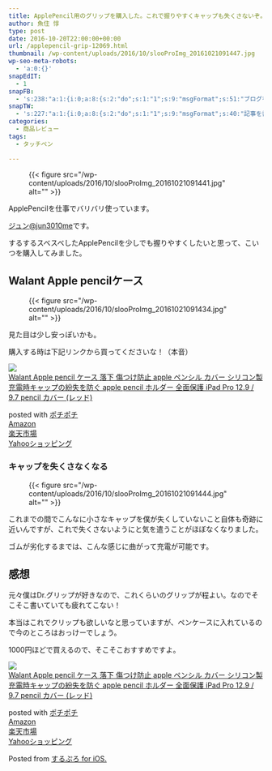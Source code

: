 ```yaml
---
title: ApplePencil用のグリップを購入した。これで握りやすくキャップも失くさないぞ。
author: 魚住 惇
type: post
date: 2016-10-20T22:00:00+00:00
url: /applepencil-grip-12069.html
thumbnail: /wp-content/uploads/2016/10/slooProImg_20161021091447.jpg
wp-seo-meta-robots:
  - 'a:0:{}'
snapEdIT:
  - 1
snapFB:
  - 's:238:"a:1:{i:0;a:8:{s:2:"do";s:1:"1";s:9:"msgFormat";s:51:"ブログを更新しました！%TITLE% %SITENAME%";s:8:"postType";s:1:"A";s:9:"isAutoImg";s:1:"A";s:8:"imgToUse";s:0:"";s:9:"isAutoURL";s:1:"A";s:8:"urlToUse";s:0:"";s:4:"doFB";i:0;}}";'
snapTW:
  - 's:227:"a:1:{i:0;a:8:{s:2:"do";s:1:"1";s:9:"msgFormat";s:40:"記事を書きました: %TITLE%  %URL%";s:8:"attchImg";s:1:"1";s:9:"isAutoImg";s:1:"A";s:8:"imgToUse";s:0:"";s:9:"isAutoURL";s:1:"A";s:8:"urlToUse";s:0:"";s:4:"doTW";i:0;}}";'
categories:
  - 商品レビュー
tags:
  - タッチペン

---
```


<figure class="wp-block-image">{{< figure src="/wp-content/uploads/2016/10/slooProImg_20161021091441.jpg" alt="" >}}</figure> 

  
ApplePencilを仕事でバリバリ使っています。

<!--more-->

[ジュン@jun3010me][1]です。

するするスベスベしたApplePencilを少しでも握りやすくしたいと思って、こいつを購入してみました。

## Walant Apple pencilケース
<figure class="wp-block-image">

{{< figure src="/wp-content/uploads/2016/10/slooProImg_20161021091434.jpg" alt="" >}} </figure> 

見た目は少し安っぽいかも。

購入する時は下記リンクから買ってくださいな！（本音）

<div class="cstmreba">
  <div class="kaerebalink-box">
    <div class="kaerebalink-image">
      <a href="https://www.amazon.co.jp/Walant-Apple-pencil-%E5%82%B7%E3%81%A4%E3%81%91%E9%98%B2%E6%AD%A2-%E5%85%85%E9%9B%BB%E6%99%82%E3%82%AD%E3%83%A3%E3%83%83%E3%83%97%E3%81%AE%E7%B4%9B%E5%A4%B1%E3%82%92%E9%98%B2%E3%81%90/dp/B01KNQO0O2?psc=1&#038;SubscriptionId=AKIAIGGQ4QGQY6L2RH4A&#038;tag=jun3010me-22&#038;linkCode=xm2&#038;camp=2025&#038;creative=165953&#038;creativeASIN=B01KNQO0O2" target="_blank"  rel="noopener noreferrer"><img decoding="async" src="https://images-fe.ssl-images-amazon.com/images/I/31MNHobvdwL._SL160_.jpg" style="border: none;" /></a>
    </div>
    <div class="kaerebalink-info">
      <div class="kaerebalink-name">
        <a href="https://www.amazon.co.jp/Walant-Apple-pencil-%E5%82%B7%E3%81%A4%E3%81%91%E9%98%B2%E6%AD%A2-%E5%85%85%E9%9B%BB%E6%99%82%E3%82%AD%E3%83%A3%E3%83%83%E3%83%97%E3%81%AE%E7%B4%9B%E5%A4%B1%E3%82%92%E9%98%B2%E3%81%90/dp/B01KNQO0O2?psc=1&#038;SubscriptionId=AKIAIGGQ4QGQY6L2RH4A&#038;tag=jun3010me-22&#038;linkCode=xm2&#038;camp=2025&#038;creative=165953&#038;creativeASIN=B01KNQO0O2" target="_blank"  rel="noopener noreferrer">Walant Apple pencil ケース 落下 傷つけ防止 apple ペンシル カバー シリコン製 充電時キャップの紛失を防ぐ apple pencil ホルダー 全面保護 iPad Pro 12.9 / 9.7 pencil カバー (レッド)</a></p> 
        <div class="kaerebalink-powered-date">
          posted with <a href="http://192.168.11.200:8000/" rel="nofollow noopener noreferrer" target="_blank">ポチポチ</a>
        </div>
      </div>
      <div class="kaerebalink-link1">
        <div class="shoplinkamazon">
          <a href="https://www.amazon.co.jp/gp/search?keywords=Walant Apple pencil&#038;tag=jun3010me-22" target="_blank"  rel="noopener noreferrer">Amazon</a>
        </div>
        <div class="shoplinkrakuten">
          <a href="https://hb.afl.rakuten.co.jp/hgc/10ef1d94.c90f9829.10ef1d95.53606a39/?pc=https%3A%2F%2Fsearch.rakuten.co.jp%2Fsearch%2Fmall%2FWalant Apple pencil%2F-%2Ff.1-p.1-s.1-sf.0-st.A-v.2%3Fx%3D0%26scid%3Daf_ich_link_urltxt%26m%3Dhttp%3A%2F%2Fm.rakuten.co.jp%2F" target="_blank"  rel="noopener noreferrer">楽天市場</a>
        </div>
        <div class="shoplinkyahoo">
          <a href="https://ck.jp.ap.valuecommerce.com/servlet/referral?sid=3040825&#038;pid=884909937&#038;vc_url=http%3A%2F%2Fsearch.shopping.yahoo.co.jp%2Fsearch%3Fp%3DWalant Apple pencil;vcptn=kaereba" target="_blank"  rel="noopener noreferrer">Yahooショッピング<img decoding="async" loading="lazy" src="//ad.jp.ap.valuecommerce.com/servlet/gifbanner?sid=3040825&#038;pid=884909937" height="1" width="1" border="0" /></a>
        </div>
      </div>
    </div>
    <div class="booklink-footer">
    </div>
  </div>
</div>

### キャップを失くさなくなる
<figure class="wp-block-image">

{{< figure src="/wp-content/uploads/2016/10/slooProImg_20161021091444.jpg" alt="" >}} </figure> 

これまでの間でこんなに小さなキャップを僕が失くしていないこと自体も奇跡に近いんですが、これで失くさないようにと気を遣うことがほぼなくなりました。

ゴムが劣化するまでは、こんな感じに曲がって充電が可能です。

## 感想

元々僕はDr.グリップが好きなので、これくらいのグリップが程よい。なのでそこそこ書いていても疲れてこない！

本当はこれでクリップも欲しいなと思っていますが、ペンケースに入れているので今のところはおっけーでしょう。

1000円ほどで買えるので、そこそこおすすめですよ。

<div class="cstmreba">
  <div class="kaerebalink-box">
    <div class="kaerebalink-image">
      <a href="https://www.amazon.co.jp/Walant-Apple-pencil-%E5%82%B7%E3%81%A4%E3%81%91%E9%98%B2%E6%AD%A2-%E5%85%85%E9%9B%BB%E6%99%82%E3%82%AD%E3%83%A3%E3%83%83%E3%83%97%E3%81%AE%E7%B4%9B%E5%A4%B1%E3%82%92%E9%98%B2%E3%81%90/dp/B01KNQO0O2?psc=1&#038;SubscriptionId=AKIAIGGQ4QGQY6L2RH4A&#038;tag=jun3010me-22&#038;linkCode=xm2&#038;camp=2025&#038;creative=165953&#038;creativeASIN=B01KNQO0O2" target="_blank"  rel="noopener noreferrer"><img decoding="async" src="https://images-fe.ssl-images-amazon.com/images/I/31MNHobvdwL._SL160_.jpg" style="border: none;" /></a>
    </div>
    <div class="kaerebalink-info">
      <div class="kaerebalink-name">
        <a href="https://www.amazon.co.jp/Walant-Apple-pencil-%E5%82%B7%E3%81%A4%E3%81%91%E9%98%B2%E6%AD%A2-%E5%85%85%E9%9B%BB%E6%99%82%E3%82%AD%E3%83%A3%E3%83%83%E3%83%97%E3%81%AE%E7%B4%9B%E5%A4%B1%E3%82%92%E9%98%B2%E3%81%90/dp/B01KNQO0O2?psc=1&#038;SubscriptionId=AKIAIGGQ4QGQY6L2RH4A&#038;tag=jun3010me-22&#038;linkCode=xm2&#038;camp=2025&#038;creative=165953&#038;creativeASIN=B01KNQO0O2" target="_blank"  rel="noopener noreferrer">Walant Apple pencil ケース 落下 傷つけ防止 apple ペンシル カバー シリコン製 充電時キャップの紛失を防ぐ apple pencil ホルダー 全面保護 iPad Pro 12.9 / 9.7 pencil カバー (レッド)</a></p> 
        <div class="kaerebalink-powered-date">
          posted with <a href="http://192.168.11.200:8000/" rel="nofollow noopener noreferrer" target="_blank">ポチポチ</a>
        </div>
      </div>
      <div class="kaerebalink-link1">
        <div class="shoplinkamazon">
          <a href="https://www.amazon.co.jp/gp/search?keywords=Walant Apple pencil&#038;tag=jun3010me-22" target="_blank"  rel="noopener noreferrer">Amazon</a>
        </div>
        <div class="shoplinkrakuten">
          <a href="https://hb.afl.rakuten.co.jp/hgc/10ef1d94.c90f9829.10ef1d95.53606a39/?pc=https%3A%2F%2Fsearch.rakuten.co.jp%2Fsearch%2Fmall%2FWalant Apple pencil%2F-%2Ff.1-p.1-s.1-sf.0-st.A-v.2%3Fx%3D0%26scid%3Daf_ich_link_urltxt%26m%3Dhttp%3A%2F%2Fm.rakuten.co.jp%2F" target="_blank"  rel="noopener noreferrer">楽天市場</a>
        </div>
        <div class="shoplinkyahoo">
          <a href="https://ck.jp.ap.valuecommerce.com/servlet/referral?sid=3040825&#038;pid=884909937&#038;vc_url=http%3A%2F%2Fsearch.shopping.yahoo.co.jp%2Fsearch%3Fp%3DWalant Apple pencil;vcptn=kaereba" target="_blank"  rel="noopener noreferrer">Yahooショッピング<img decoding="async" loading="lazy" src="//ad.jp.ap.valuecommerce.com/servlet/gifbanner?sid=3040825&#038;pid=884909937" height="1" width="1" border="0" /></a>
        </div>
      </div>
    </div>
    <div class="booklink-footer">
    </div>
  </div>
</div>

Posted from <a href="https://itunes.apple.com/jp/app/surupuro-for-ios-buroguedita/id436676299?mt=11l7gE" target="_blank" rel="noopener noreferrer">するぷろ for iOS.</a>

 [1]: https://twitter.com/jun3010me